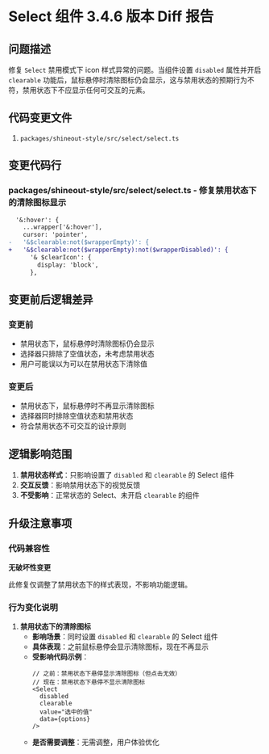 # Select 组件 3.4.6 版本 Diff 报告

## 问题描述

修复 `Select` 禁用模式下 icon 样式异常的问题。当组件设置 `disabled` 属性并开启 `clearable` 功能后，鼠标悬停时清除图标仍会显示，这与禁用状态的预期行为不符，禁用状态下不应显示任何可交互的元素。

## 代码变更文件

1. `packages/shineout-style/src/select/select.ts`

## 变更代码行

### packages/shineout-style/src/select/select.ts - 修复禁用状态下的清除图标显示
```diff
  '&:hover': {
    ...wrapper['&:hover'],
    cursor: 'pointer',
-   '&$clearable:not($wrapperEmpty)': {
+   '&$clearable:not($wrapperEmpty):not($wrapperDisabled)': {
      '& $clearIcon': {
        display: 'block',
      },
```

## 变更前后逻辑差异

### 变更前
- 禁用状态下，鼠标悬停时清除图标仍会显示
- 选择器只排除了空值状态，未考虑禁用状态
- 用户可能误以为可以在禁用状态下清除值

### 变更后
- 禁用状态下，鼠标悬停时不再显示清除图标
- 选择器同时排除空值状态和禁用状态
- 符合禁用状态不可交互的设计原则

## 逻辑影响范围

1. **禁用状态样式**：只影响设置了 `disabled` 和 `clearable` 的 Select 组件
2. **交互反馈**：影响禁用状态下的视觉反馈
3. **不受影响**：正常状态的 Select、未开启 `clearable` 的组件

## 升级注意事项

### 代码兼容性

**无破坏性变更**

此修复仅调整了禁用状态下的样式表现，不影响功能逻辑。

### 行为变化说明

1. **禁用状态下的清除图标**
   - **影响场景**：同时设置 `disabled` 和 `clearable` 的 Select 组件
   - **具体表现**：之前鼠标悬停会显示清除图标，现在不再显示
   - **受影响代码示例**：
     ```tsx
     // 之前：禁用状态下悬停显示清除图标（但点击无效）
     // 现在：禁用状态下悬停不显示清除图标
     <Select 
       disabled
       clearable
       value="选中的值"
       data={options}
     />
     ```
   - **是否需要调整**：无需调整，用户体验优化
